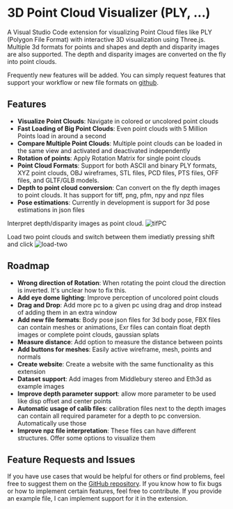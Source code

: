 # 3D Point Cloud Visualizer (PLY, ...)

A Visual Studio Code extension for visualizing Point Cloud files like PLY
(Polygon File Format) with interactive 3D visualization using Three.js. Multiple
3d formats for points and shapes and depth and disparity images are also
supported. The depth and disparity images are converted on the fly into point
clouds.

Frequently new features will be added. You can simply request features that
support your workflow or new file formats on
[github](https://github.com/kleinicke/ply-visualizer/issues).

## Features

- **Visualize Point Clouds**: Navigate in colored or uncolored point clouds
- **Fast Loading of Big Point Clouds**: Even point clouds with 5 Million Points
  load in around a second
- **Compare Multiple Point Clouds**: Multiple point clouds can be loaded in the
  same view and activated and deactivated independently
- **Rotation of points**: Apply Rotation Matrix for single point clouds
- **Point Cloud Formats**: Support for both ASCII and binary PLY formats, XYZ
  point clouds, OBJ wireframes, STL files, PCD files, PTS files, OFF files, and
  GLTF/GLB models.
- **Depth to point cloud conversion**: Can convert on the fly depth images to
  point clouds. It has support for tiff, png, pfm, npy and npz files
- **Pose estimations**: Currently in development is support for 3d pose
  estimations in json files

Interpret depth/disparity images as point cloud.
![tifPC](https://github.com/kleinicke/ply-visualizer/releases/download/v1.0.0/disp2pc.gif)

Load two point clouds and switch between them imediatly pressing shift and click
![load-two](https://github.com/kleinicke/ply-visualizer/releases/download/v0.0.14/load2.gif)

## Roadmap

- **Wrong direction of Rotation**: When rotating the point cloud the direction
  is inverted. It's unclear how to fix this.
- **Add eye dome lighting**: Improve perception of uncolored point clouds
- **Drag and Drop**: Add more pc to a given pc using drag and drop instead of
  adding them in an extra window
- **Add new file formats**: Body pose json files for 3d body pose, FBX files can
  contain meshes or animations, Exr files can contain float depth images or
  complete point clouds, gaussian splats
- **Measure distance**: Add option to measure the distance between points
- **Add buttons for meshes**: Easily active wireframe, mesh, points and normals
- **Create website**: Create a website with the same functionality as this
  extension
- **Dataset support**: Add images from Middlebury stereo and Eth3d as example
  images
- **Improve depth parameter support**: allow more parameter to be used like disp
  offset and center points
- **Automatic usage of calib files**: calibration files next to the depth images
  can contain all required parameter for a depth to pc conversion. Automatically
  use those
- **Improve npz file interpretation**: These files can have different
  structures. Offer some options to visualize them

## Feature Requests and Issues

If you have use cases that would be helpful for others or find problems, feel
free to suggest them on the
[GitHub repository](https://github.com/kleinicke/ply-visualizer/issues). If you
know how to fix bugs or how to implement certain features, feel free to
contribute. If you provide an example file, I can implement support for it in
the extension.
